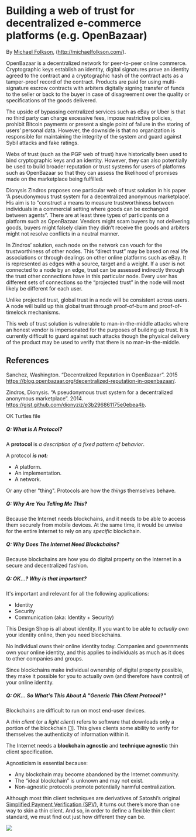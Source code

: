 # Building a web of trust for decentralized e-commerce platforms (e.g. OpenBazaar)

By [Michael Folkson](https://twitter.com/michaelfolkson), (http://michaelfolkson.com/).

OpenBazaar is a decentralized network for peer-to-peer online commerce. Cryptographic keys establish an identity, digital signatures prove an identity agreed to the contract and a cryptographic hash of the contract acts as a tamper-proof record of the contract. Products are paid for using multi-signature escrow contracts with arbiters digitally signing transfer of funds to the seller or back to the buyer in case of disagreement over the quality or specifications of the goods delivered.

The upside of bypassing centralized services such as eBay or Uber is that no third party can charge excessive fees, impose restrictive policies, prohibit Bitcoin payments or present a single point of failure in the storing of users’ personal data. However, the downside is that no organization is responsible for maintaining the integrity of the system and guard against Sybil attacks and fake ratings.

Webs of trust (such as the PGP web of trust) have historically been used to bind cryptographic keys and an identity. However, they can also potentially be used to build broader reputation or trust systems for users of platforms such as OpenBazaar so that they can assess the likelihood of promises made on the marketplace being fulfilled.

Dionysis Zindros proposes one particular web of trust solution in his paper ‘A pseudonymous trust system for a decentralized anonymous marketplace’. His aim is to “construct a means to measure trustworthiness between individuals in a commercial setting where goods can be exchanged between agents”. There are at least three types of participants on a platform such as OpenBazaar. Vendors might scam buyers by not delivering goods, buyers might falsely claim they didn’t receive the goods and arbiters might not resolve conflicts in a neutral manner.

In Zindros’ solution, each node on the network can vouch for the trustworthiness of other nodes. This “direct trust” may be based on real life associations or through dealings on other online platforms such as eBay. It is represented as edges with a source, target and a weight. If a user is not connected to a node by an edge, trust can be assessed indirectly through the trust other connections have in this particular node. Every user has different sets of connections so the “projected trust” in the node will most likely be different for each user.

Unlike projected trust, global trust in a node will be consistent across users. A node will build up this global trust through proof-of-burn and proof-of-timelock mechanisms.

This web of trust solution is vulnerable to man-in-the-middle attacks where an honest vendor is impersonated for the purposes of building up trust. It is currently difficult to guard against such attacks though the physical delivery of the product may be used to verify that there is no man-in-the-middle.

References
----------

Sanchez, Washington. “Decentralized Reputation in OpenBazaar”. 2015 https://blog.openbazaar.org/decentralized-reputation-in-openbazaar/.

Zindros, Dionysis. “A pseudonymous trust system for a decentralized anonymous marketplace”. 2014. https://gist.github.com/dionyziz/e3b296861175e0ebea4b.


OK Turtles file

##### Q: What Is A Protocol?

A __protocol__ is *a description of a fixed pattern of behavior*.

A protocol ***is not:***

- A platform.
- An implementation.
- A network.

Or any other "thing". Protocols are how the _things_ themselves behave.

##### Q: Why Are You Telling Me This?

Because the Internet needs blockchains, and it needs to be able to access them securely from mobile devices. At the same time, it would be unwise for the entire Internet to rely on any _specific_ blockchain.

##### Q: Why Does The Internet Need Blockchains?

Because blockchains are how you do digital property on the Internet in a secure and decentralized fashion.

##### Q: OK...? Why is that important?

It's important and relevant for all the following applications:

- Identity
- Security
- Communication (aka: Identity + Security)

This Design Shop is all about identity. If you want to be able to *actually own* your identity online, then you need blockchains.

No individual owns their online identity today. Companies and governments own your online identity, and this applies to individuals as much as it does to other companies and groups.

Since blockchains make individual ownership of digital property possible, they make it possible for you to actually own (and therefore have control) of your online identity.

##### Q: OK... So What's This About A "Generic Thin Client Protocol?"

Blockchains are difficult to run on most end-user devices.

A _thin client_ (or a _light client_) refers to software that downloads only a portion of the blockchain [[1]](https://en.bitcoin.it/w/index.php?title=Thin_Client_Security&oldid=56863). This gives clients some ability to verify for themselves the authenticity of information within it.

The Internet needs a __blockchain agnostic__ and __technique agnostic__ thin client specification.

Agnosticism is essential because:

- Any blockchain may become abandoned by the Internet community.
- The “ideal blockchain” is unknown and may not exist.
- Non-agnostic protocols promote potentially harmful centralization.

Although most thin client techniques are derivatives of Satoshi’s original [Simplified Payment Verification (SPV)](https://en.bitcoin.it/wiki/Thin_Client_Security), it turns out there’s more than one way to skin a thin client. And so, in order to define a flexible thin client standard, we must find out just how different they can be.

![](https://okturtles.com/other/images/Thin-Client-land-2.jpg)
